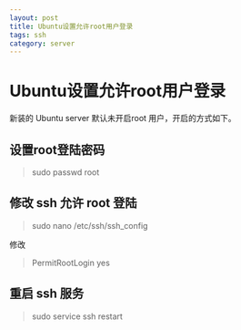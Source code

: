 ```yaml
---
layout: post
title: Ubuntu设置允许root用户登录
tags: ssh
category: server
---
```


# Ubuntu设置允许root用户登录
新装的 Ubuntu server 默认未开启root 用户，开启的方式如下。

## 设置root登陆密码

> sudo passwd root

## 修改 ssh  允许 root 登陆

>sudo nano /etc/ssh/ssh_config

修改

>PermitRootLogin yes


## 重启 ssh 服务
>sudo service ssh restart